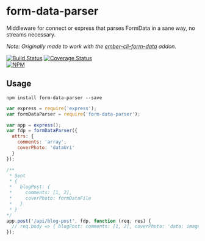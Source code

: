 form-data-parser
================

Middleware for connect or express that parses FormData in a sane way, no streams necessary.

_Note: Originally made to work with the [ember-cli-form-data](https://github.com/funtusov/ember-cli-form-data/) addon._

[![Build Status][travis-badge]][travis-badge-url]
[![Coverage Status][coveralls-badge]][coveralls-badge-url]  
[![NPM][npm-badge]][npm-badge-url]

## Usage

```no-highlight
npm install form-data-parser --save
```

```js
var express = require('express');
var formDataParser = require('form-data-parser');

var app = express();
var fdp = formDataParser({
  attrs: {
    comments: 'array',
    coverPhoto: 'dataUri'
  }
});

/**
 * Sent
 * {
 *   blogPost: {
 *     comments: [1, 2],
 *     coverPhoto: formDataFile
 *   }
 * }
*/
app.post('/api/blog-post', fdp, function (req, res) {
  // req.body => { blogPost: comments: [1, 2], coverPhoto: 'data: image/png; base64, dasfe254....' }
});
```

[travis-badge]: https://travis-ci.org/knownasilya/form-data-parser.svg?branch=master
[travis-badge-url]: https://travis-ci.org/knownasilya/form-data-parser
[coveralls-badge]: https://coveralls.io/repos/knownasilya/form-data-parser/badge.svg?branch=master
[coveralls-badge-url]: https://coveralls.io/r/knownasilya/form-data-parser?branch=master
[npm-badge]: https://nodei.co/npm/form-data-parser.png?downloads=true&stars=true
[npm-badge-url]: https://nodei.co/npm/form-data-parser/
